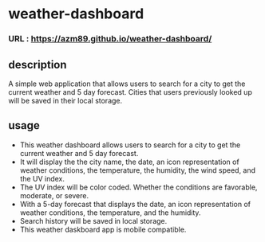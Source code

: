 # weather-dashboard

### URL : https://azm89.github.io/weather-dashboard/

## description
A simple web application that allows users to search for a city to get the current weather and 5 day forecast. Cities that users previously looked up will be saved in their local storage.

## usage
- This weather dashboard allows users to search for a city to get the current weather and 5 day forecast.
- It will display the the city name, the date, an icon representation of weather conditions, the temperature, the humidity, the wind speed, and the UV index.
- The UV index will be color coded. Whether the conditions are favorable, moderate, or severe.
- With a 5-day forecast that displays the date, an icon representation of weather conditions, the temperature, and the humidity.
- Search history will be saved in local storage.
- This weather daskboard app is mobile compatible.

